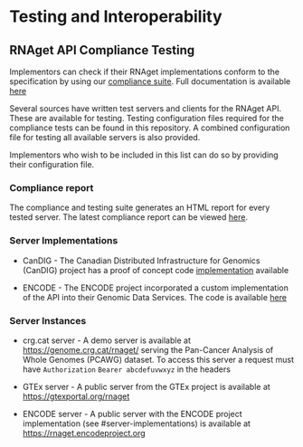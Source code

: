 
# Testing and Interoperability

## RNAget API Compliance Testing

Implementors can check if their RNAget implementations conform to the specification by using our [compliance suite](https://github.com/ga4gh-rnaseq/rnaget-compliance-suite).  Full documentation is available [here](https://rnaget-compliance-suite.readthedocs.io/en/latest/)

Several sources have written test servers and clients for the RNAget API.  These are available for testing.  Testing configuration files required for the compliance tests can be found in this repository.  A combined configuration file for testing all available servers is also provided.

Implementors who wish to be included in this list can do so by providing their configuration file.

### Compliance report

The compliance and testing suite generates an HTML report for every tested server.  The latest compliance report can be viewed [here](https://ga4gh-rnaseq.github.io/rnaget-compliance-suite/report/).

### Server Implementations

* CanDIG - The Canadian Distributed Infrastructure for Genomics (CanDIG) project has a proof of concept code [implementation](https://github.com/CanDIG/rnaget_service) available

* ENCODE - The ENCODE project incorporated a custom implementation of the API into their Genomic Data Services. The code is available [here](https://github.com/ENCODE-DCC/genomic-data-service/tree/dev/genomic_data_service/rnaseq/rnaget)

### Server Instances

* crg.cat server - A demo server is available at https://genome.crg.cat/rnaget/ serving the Pan-Cancer Analysis of Whole Genomes (PCAWG) dataset.  To access this server a request must have `Authorization` `Bearer abcdefuvwxyz` in the headers

* GTEx server - A public server from the GTEx project is available at https://gtexportal.org/rnaget

* ENCODE server - A public server with the ENCODE project implementation (see #server-implementations) is available at https://rnaget.encodeproject.org